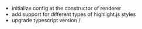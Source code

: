 - initialize config at the constructor of renderer
- add support for different types of highlight.js styles
- upgrade typescript version /
